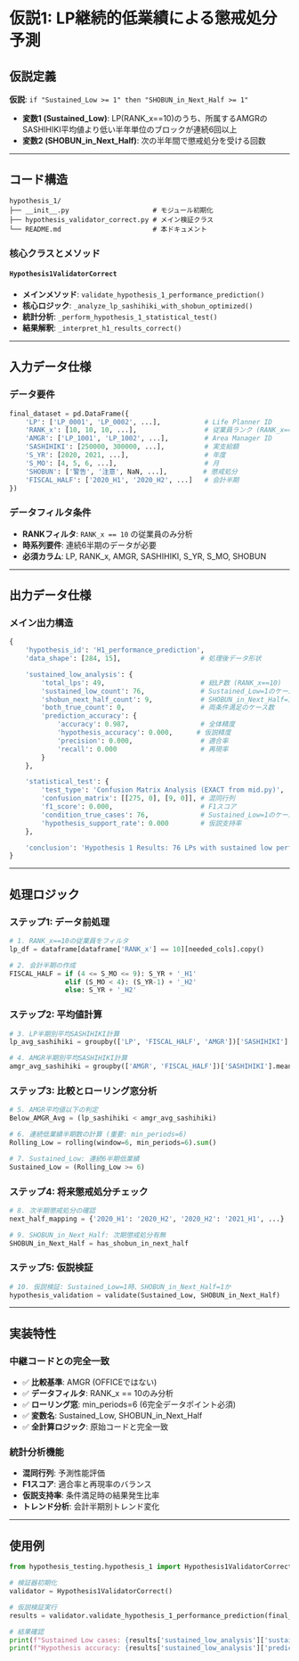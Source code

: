 # 仮説1: LP継続的低業績による懲戒処分予測

## 仮説定義

**仮説**: `if "Sustained_Low >= 1" then "SHOBUN_in_Next_Half >= 1"`

- **変数1 (Sustained_Low)**: LP(RANK_x==10)のうち、所属するAMGRのSASHIHIKI平均値より低い半年単位のブロックが連続6回以上
- **変数2 (SHOBUN_in_Next_Half)**: 次の半年間で懲戒処分を受ける回数

---

## コード構造

```
hypothesis_1/
├── __init__.py                     # モジュール初期化
├── hypothesis_validator_correct.py # メイン検証クラス
└── README.md                       # 本ドキュメント
```

### 核心クラスとメソッド

#### `Hypothesis1ValidatorCorrect`
- **メインメソッド**: `validate_hypothesis_1_performance_prediction()`
- **核心ロジック**: `_analyze_lp_sashihiki_with_shobun_optimized()`
- **統計分析**: `_perform_hypothesis_1_statistical_test()`
- **結果解釈**: `_interpret_h1_results_correct()`

---

## 入力データ仕様

### データ要件
```python
final_dataset = pd.DataFrame({
    'LP': ['LP_0001', 'LP_0002', ...],           # Life Planner ID
    'RANK_x': [10, 10, 10, ...],                 # 従業員ランク (RANK_x==10のみ処理)
    'AMGR': ['LP_1001', 'LP_1002', ...],         # Area Manager ID
    'SASHIHIKI': [250000, 300000, ...],          # 実支給額
    'S_YR': [2020, 2021, ...],                   # 年度
    'S_MO': [4, 5, 6, ...],                      # 月
    'SHOBUN': ['警告', '注意', NaN, ...],         # 懲戒処分
    'FISCAL_HALF': ['2020_H1', '2020_H2', ...]   # 会計半期
})
```

### データフィルタ条件
- **RANKフィルタ**: `RANK_x == 10` の従業員のみ分析
- **時系列要件**: 連続6半期のデータが必要
- **必須カラム**: LP, RANK_x, AMGR, SASHIHIKI, S_YR, S_MO, SHOBUN

---

## 出力データ仕様

### メイン出力構造
```python
{
    'hypothesis_id': 'H1_performance_prediction',
    'data_shape': [284, 15],                    # 処理後データ形状

    'sustained_low_analysis': {
        'total_lps': 49,                        # 総LP数 (RANK_x==10)
        'sustained_low_count': 76,              # Sustained_Low=1のケース数
        'shobun_next_half_count': 9,            # SHOBUN_in_Next_Half=1のケース数
        'both_true_count': 0,                   # 両条件満足のケース数
        'prediction_accuracy': {
            'accuracy': 0.987,                  # 全体精度
            'hypothesis_accuracy': 0.000,      # 仮説精度
            'precision': 0.000,                 # 適合率
            'recall': 0.000                     # 再現率
        }
    },

    'statistical_test': {
        'test_type': 'Confusion Matrix Analysis (EXACT from mid.py)',
        'confusion_matrix': [[275, 0], [9, 0]], # 混同行列
        'f1_score': 0.000,                      # F1スコア
        'condition_true_cases': 76,             # Sustained_Low=1のケース数
        'hypothesis_support_rate': 0.000        # 仮説支持率
    },

    'conclusion': 'Hypothesis 1 Results: 76 LPs with sustained low performance...'
}
```

---

## 処理ロジック

### ステップ1: データ前処理
```python
# 1. RANK_x==10の従業員をフィルタ
lp_df = dataframe[dataframe['RANK_x'] == 10][needed_cols].copy()

# 2. 会計半期の作成
FISCAL_HALF = if (4 <= S_MO <= 9): S_YR + '_H1'
              elif (S_MO < 4): (S_YR-1) + '_H2'
              else: S_YR + '_H2'
```

### ステップ2: 平均値計算
```python
# 3. LP半期別平均SASHIHIKI計算
lp_avg_sashihiki = groupby(['LP', 'FISCAL_HALF', 'AMGR'])['SASHIHIKI'].mean()

# 4. AMGR半期別平均SASHIHIKI計算
amgr_avg_sashihiki = groupby(['AMGR', 'FISCAL_HALF'])['SASHIHIKI'].mean()
```

### ステップ3: 比較とローリング窓分析
```python
# 5. AMGR平均値以下の判定
Below_AMGR_Avg = (lp_sashihiki < amgr_avg_sashihiki)

# 6. 連続低業績半期数の計算 (重要: min_periods=6)
Rolling_Low = rolling(window=6, min_periods=6).sum()

# 7. Sustained_Low: 連続6半期低業績
Sustained_Low = (Rolling_Low >= 6)
```

### ステップ4: 将来懲戒処分チェック
```python
# 8. 次半期懲戒処分の確認
next_half_mapping = {'2020_H1': '2020_H2', '2020_H2': '2021_H1', ...}

# 9. SHOBUN_in_Next_Half: 次期懲戒処分有無
SHOBUN_in_Next_Half = has_shobun_in_next_half
```

### ステップ5: 仮説検証
```python
# 10. 仮説検証: Sustained_Low=1時、SHOBUN_in_Next_Half=1か
hypothesis_validation = validate(Sustained_Low, SHOBUN_in_Next_Half)
```

---

## 実装特性

### 中継コードとの完全一致
- ✅ **比較基準**: AMGR (OFFICEではない)
- ✅ **データフィルタ**: RANK_x == 10のみ分析
- ✅ **ローリング窓**: min_periods=6 (6完全データポイント必須)
- ✅ **変数名**: Sustained_Low, SHOBUN_in_Next_Half
- ✅ **全計算ロジック**: 原始コードと完全一致

### 統計分析機能
- **混同行列**: 予測性能評価
- **F1スコア**: 適合率と再現率のバランス
- **仮説支持率**: 条件満足時の結果発生比率
- **トレンド分析**: 会計半期別トレンド変化

---

## 使用例

```python
from hypothesis_testing.hypothesis_1 import Hypothesis1ValidatorCorrect

# 検証器初期化
validator = Hypothesis1ValidatorCorrect()

# 仮説検証実行
results = validator.validate_hypothesis_1_performance_prediction(final_dataset)

# 結果確認
print(f"Sustained Low cases: {results['sustained_low_analysis']['sustained_low_count']}")
print(f"Hypothesis accuracy: {results['sustained_low_analysis']['prediction_accuracy']['hypothesis_accuracy']}")
```
